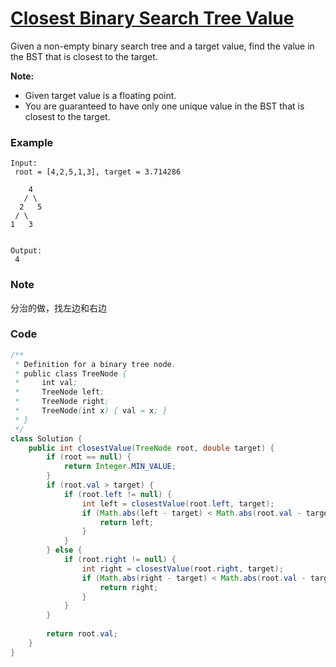 # [Closest Binary Search Tree Value](https://leetcode.com/problems/closest-binary-search-tree-value/description/)

Given a non-empty binary search tree and a target value, find the value in the BST that is closest to the target.

**Note:**

* Given target value is a floating point.
* You are guaranteed to have only one unique value in the BST that is closest to the target.

### **Example**

```
Input:
 root = [4,2,5,1,3], target = 3.714286

    4
   / \
  2   5
 / \
1   3


Output:
 4
```

### Note

分治的做，找左边和右边

### Code

```java
/**
 * Definition for a binary tree node.
 * public class TreeNode {
 *     int val;
 *     TreeNode left;
 *     TreeNode right;
 *     TreeNode(int x) { val = x; }
 * }
 */
class Solution {
    public int closestValue(TreeNode root, double target) {
        if (root == null) {
            return Integer.MIN_VALUE;
        }
        if (root.val > target) {
            if (root.left != null) {
                int left = closestValue(root.left, target);
                if (Math.abs(left - target) < Math.abs(root.val - target)) {
                    return left;
                }
            }
        } else {
            if (root.right != null) {
                int right = closestValue(root.right, target);
                if (Math.abs(right - target) < Math.abs(root.val - target)) {
                    return right;
                }
            }
        }
        
        return root.val;
    }
}
```



